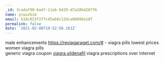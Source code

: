 ```yaml
---
_id: 3cadaf90-6a47-11eb-9429-d7a18b4267f6
name: ycwuzbim
email: b18c023f2ffcd5ab0c12dca06098a18f
permalink: false
date: '2021-02-08T19:52:56.161Z'
---
```

male enhancements  https://reviagaraget.com/# - viagra pills lowest prices  
women viagra pills  
generic viagra coupon  <a href=https://reviagaraget.com/#>viagra sildenafil</a>  viagra prescriptions over internet
